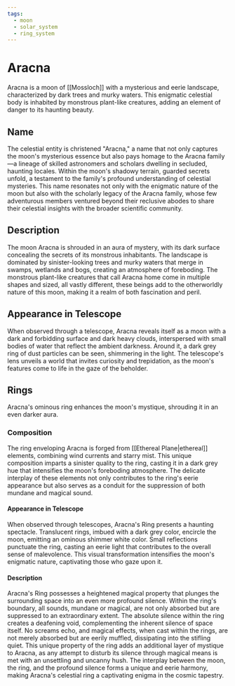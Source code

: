 ```yaml
---
tags:
  - moon
  - solar_system
  - ring_system
---
```

# Aracna

Aracna is a moon of [[Mossloch]] with a mysterious and eerie landscape, characterized by dark trees and murky waters. This enigmatic celestial body is inhabited by monstrous plant-like creatures, adding an element of danger to its haunting beauty.

## Name

The celestial entity is christened "Aracna," a name that not only captures the moon's mysterious essence but also pays homage to the Aracna family—a lineage of skilled astronomers and scholars dwelling in secluded, haunting locales. Within the moon's shadowy terrain, guarded secrets unfold, a testament to the family's profound understanding of celestial mysteries. This name resonates not only with the enigmatic nature of the moon but also with the scholarly legacy of the Aracna family, whose few adventurous members ventured beyond their reclusive abodes to share their celestial insights with the broader scientific community.

## Description

The moon Aracna is shrouded in an aura of mystery, with its dark surface concealing the secrets of its monstrous inhabitants. The landscape is dominated by sinister-looking trees and murky waters that merge in swamps, wetlands and bogs, creating an atmosphere of foreboding. The monstrous plant-like creatures that call Aracna home come in multiple shapes and sized, all vastly different, these beings add to the otherworldly nature of this moon, making it a realm of both fascination and peril.

## Appearance in Telescope

When observed through a telescope, Aracna reveals itself as a moon with a dark and forbidding surface and dark heavy clouds, interspersed with small bodies of water that reflect the ambient darkness. Around it, a dark grey ring of dust particles can be seen, shimmering in the light. The telescope's lens unveils a world that invites curiosity and trepidation, as the moon's features come to life in the gaze of the beholder.

## Rings

Aracna's ominous ring enhances the moon's mystique, shrouding it in an even darker aura.

### Composition

The ring enveloping Aracna is forged from [[Ethereal Plane|ethereal]] elements, combining wind currents and starry mist. This unique composition imparts a sinister quality to the ring, casting it in a dark grey hue that intensifies the moon's foreboding atmosphere. The delicate interplay of these elements not only contributes to the ring's eerie appearance but also serves as a conduit for the suppression of both mundane and magical sound.

#### Appearance in Telescope

When observed through telescopes, Aracna's Ring presents a haunting spectacle. Translucent rings, imbued with a dark grey color, encircle the moon, emitting an ominous shimmer white color. Small reflections punctuate the ring, casting an eerie light that contributes to the overall sense of malevolence. This visual transformation intensifies the moon's enigmatic nature, captivating those who gaze upon it.

#### Description

Aracna's Ring possesses a heightened magical property that plunges the surrounding space into an even more profound silence. Within the ring's boundary, all sounds, mundane or magical, are not only absorbed but are suppressed to an extraordinary extent. The absolute silence within the ring creates a deafening void, complementing the inherent silence of space itself. No screams echo, and magical effects, when cast within the rings, are not merely absorbed but are eerily muffled, dissipating into the stifling quiet. This unique property of the ring adds an additional layer of mystique to Aracna, as any attempt to disturb its silence through magical means is met with an unsettling and uncanny hush. The interplay between the moon, the ring, and the profound silence forms a unique and eerie harmony, making Aracna's celestial ring a captivating enigma in the cosmic tapestry.